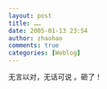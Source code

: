 ```yaml
---
layout: post
title: ……
date: 2005-01-13 23:54
author: zhaohao
comments: true
categories: [Weblog]
---
```

无言以对，无话可说 。砸了！
